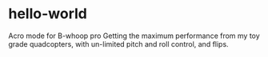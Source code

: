 # hello-world
Acro mode for B-whoop pro
Getting the maximum performance from my toy grade quadcopters, with un-limited pitch and roll control, and flips.
